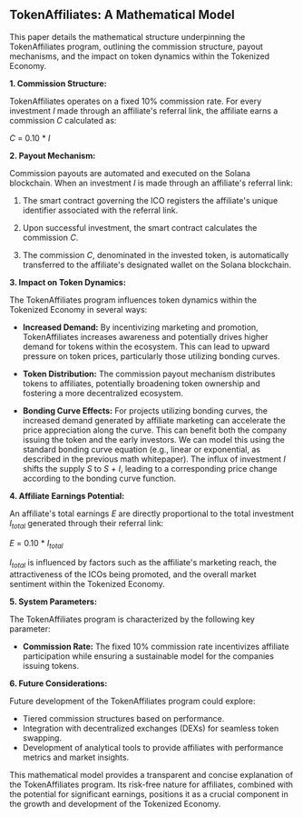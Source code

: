## TokenAffiliates: A Mathematical Model

This paper details the mathematical structure underpinning the TokenAffiliates program, outlining the commission structure, payout mechanisms, and the impact on token dynamics within the Tokenized Economy.

**1. Commission Structure:**

TokenAffiliates operates on a fixed 10% commission rate.  For every investment *I* made through an affiliate's referral link, the affiliate earns a commission *C* calculated as:

*C* = 0.10 * *I*

**2. Payout Mechanism:**

Commission payouts are automated and executed on the Solana blockchain.  When an investment *I* is made through an affiliate's referral link:

1. The smart contract governing the ICO registers the affiliate's unique identifier associated with the referral link.

2. Upon successful investment, the smart contract calculates the commission *C*.

3. The commission *C*, denominated in the invested token, is automatically transferred to the affiliate's designated wallet on the Solana blockchain.

**3. Impact on Token Dynamics:**

The TokenAffiliates program influences token dynamics within the Tokenized Economy in several ways:

* **Increased Demand:** By incentivizing marketing and promotion, TokenAffiliates increases awareness and potentially drives higher demand for tokens within the ecosystem. This can lead to upward pressure on token prices, particularly those utilizing bonding curves.

* **Token Distribution:**  The commission payout mechanism distributes tokens to affiliates, potentially broadening token ownership and fostering a more decentralized ecosystem.

* **Bonding Curve Effects:** For projects utilizing bonding curves, the increased demand generated by affiliate marketing can accelerate the price appreciation along the curve.  This can benefit both the company issuing the token and the early investors.  We can model this using the standard bonding curve equation (e.g., linear or exponential, as described in the previous math whitepaper).  The influx of investment *I* shifts the supply *S* to *S* + *I*, leading to a corresponding price change according to the bonding curve function.

**4. Affiliate Earnings Potential:**

An affiliate's total earnings *E* are directly proportional to the total investment *I<sub>total</sub>* generated through their referral link:

*E* = 0.10 * *I<sub>total</sub>*

*I<sub>total</sub>* is influenced by factors such as the affiliate's marketing reach, the attractiveness of the ICOs being promoted, and the overall market sentiment within the Tokenized Economy.

**5. System Parameters:**

The TokenAffiliates program is characterized by the following key parameter:

* **Commission Rate:**  The fixed 10% commission rate incentivizes affiliate participation while ensuring a sustainable model for the companies issuing tokens.

**6. Future Considerations:**

Future development of the TokenAffiliates program could explore:

* Tiered commission structures based on performance.
* Integration with decentralized exchanges (DEXs) for seamless token swapping.
* Development of analytical tools to provide affiliates with performance metrics and market insights.


This mathematical model provides a transparent and concise explanation of the TokenAffiliates program. Its risk-free nature for affiliates, combined with the potential for significant earnings, positions it as a crucial component in the growth and development of the Tokenized Economy.
